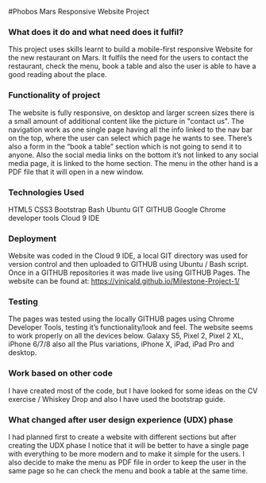 #Phobos Mars Responsive Website Project


### What does it do and what need does it fulfil?
This project uses skills learnt to build a mobile-first responsive Website for the new restaurant on Mars. It fulfils the need for the users to contact the restaurant, check the menu, book a table and also the user is able to have a good reading about the place. 

### Functionality of project
The website is fully responsive, on desktop and larger screen sizes there is a small amount of additional content like the picture in "contact us". The navigation work as one single page having all the info linked to the nav bar on the top, where the user can select which page he wants to see. There’s also a form in the “book a table” section which is not going to send it to anyone. Also the social media links on the bottom it’s not linked to any social media page, it is linked to the home section. The menu in the other hand is a PDF file that it will open in a new window.

### Technologies Used
HTML5
CSS3
Bootstrap
Bash
Ubuntu
GIT
GITHUB
Google Chrome developer tools
Cloud 9 IDE

### Deployment
Website was coded in the Cloud 9 IDE, a local GIT directory was used for version control and then uploaded to GITHUB using Ubuntu / Bash script. Once in a GITHUB repositories it was made live using GITHUB Pages. The website can be found at: https://vinicald.github.io/Milestone-Project-1/

### Testing
The pages was tested using the locally GITHUB pages using Chrome Developer Tools, testing it’s functionality/look and feel. The website seems to work properly on all the devices below.
Galaxy S5, Pixel 2, Pixel 2 XL, iPhone 6/7/8 also all the Plus variations, iPhone X, iPad, iPad Pro and desktop.

### Work based on other code
I have created most of the code, but I have looked for some ideas on the CV exercise / Whiskey Drop and also I have used the bootstrap guide.


### What changed after user design experience (UDX) phase
I had planned first to create a website with different sections but after creating the UDX phase I notice that it will be better to have a single page with everything to be more modern and to make it simple for the users. I also decide to make the menu as PDF file in order to keep the user in the same page so he can check the menu and book a table at the same time.


